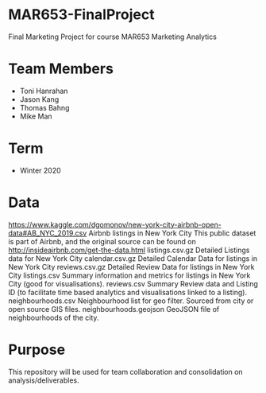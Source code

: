 # MAR653-FinalProject
Final Marketing Project for course MAR653 Marketing Analytics

# Team Members
- Toni Hanrahan
- Jason Kang
- Thomas Bahng
- Mike Man

# Term
- Winter 2020

# Data
https://www.kaggle.com/dgomonov/new-york-city-airbnb-open-data#AB_NYC_2019.csv
Airbnb listings in New York City
This public dataset is part of Airbnb, and the original source can be found on http://insideairbnb.com/get-the-data.html
listings.csv.gz			Detailed Listings data for New York City
calendar.csv.gz			Detailed Calendar Data for listings in New York City
reviews.csv.gz			Detailed Review Data for listings in New York City
listings.csv 			Summary information and metrics for listings in New York City (good for visualisations).
reviews.csv 			Summary Review data and Listing ID (to facilitate time based analytics and visualisations linked to a listing).
neighbourhoods.csv 		Neighbourhood list for geo filter. Sourced from city or open source GIS files.
neighbourhoods.geojson 	GeoJSON file of neighbourhoods of the city.

# Purpose
This repository will be used for team collaboration and consolidation on analysis/deliverables.
